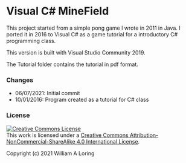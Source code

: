 # Visual C# MineField
This project started from a simple pong game I wrote in 2011 in Java. I ported it in 2016 to Visual C# as a game tutorial for a introductory C# programming class.

This version is built with Visual Studio Community 2019.

The Tutorial folder contains the tutorial in pdf format.

### Changes
- 06/07/2021: Initial commit
- 10/01/2016: Program created as a tutorial for C# class

### License
<a rel="license" href="http://creativecommons.org/licenses/by-nc-sa/4.0/"><img alt="Creative Commons License" style="border-width:0" src="https://i.creativecommons.org/l/by-nc-sa/4.0/88x31.png" /></a><br />This work is licensed under a <a rel="license" href="http://creativecommons.org/licenses/by-nc-sa/4.0/">Creative Commons Attribution-NonCommercial-ShareAlike 4.0 International License</a>.

Copyright (c) 2021 William A Loring
